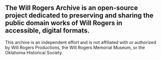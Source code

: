 ## The Will Rogers Archive is an open-source project dedicated to preserving and sharing the public domain works of Will Rogers in accessible, digital formats.  

This archive is an independent effort and is not affiliated with or authorized by Will Rogers Productions, the Will Rogers Memorial Museum, or the Oklahoma Historical Society.
